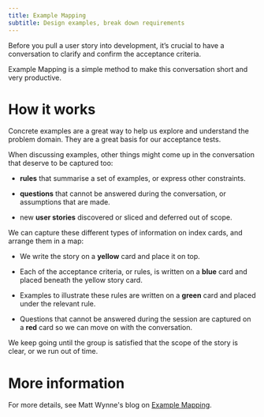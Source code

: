 ```yaml
---
title: Example Mapping
subtitle: Design examples, break down requirements
---
```


Before you pull a user story into development, it’s crucial to have a conversation to clarify and confirm the acceptance criteria.

Example Mapping is a simple method to make this conversation short and very productive.

# How it works

Concrete examples are a great way to help us explore and understand the problem domain. They are a great basis for our acceptance tests.

When discussing examples, other things might come up in the conversation that deserve to be captured too:

- **rules** that summarise a set of examples, or express other constraints.

- **questions** that cannot be answered during the conversation, or assumptions that are made.

- new **user stories** discovered or sliced and deferred out of scope.

We can capture these different types of information on index cards, and arrange them in a map:

- We write the story on a **yellow** card and place it on top.

- Each of the acceptance criteria, or rules, is written on a **blue** card and placed beneath the yellow story card.

- Examples to illustrate these rules are written on a **green** card and placed under the relevant rule.

- Questions that cannot be answered during the session are captured on a **red** card so we can move on with the conversation.

We keep going until the group is satisfied that the scope of the story is clear, or we run out of time.

# More information

For more details, see Matt Wynne's blog on [Example Mapping](https://cucumber.io/blog/2015/12/08/example-mapping-introduction).

